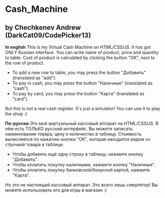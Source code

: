 # Cash_Machine
## by Chechkenev Andrew (DarkCat09/CodePicker13)

**In english**
This is my Virtual Cash Machine on HTML/CSS/JS. It has got ONLY Russian interface.
You can write name of product, price and quantity to table.
Cost of product is calculated by clicking the button "OK", next to the row of product.

- To add a new row to table, you may press the button "Добавить" (translated as "add").
- To pay in cash, you may press the button "Наличные" (translated as "cash").
- To pay by card, you may press the button "Карта" (translated as "card").

But this is not a real cash register. It's just a simulator!
You can use it to play the shop :)

**По-русски**
Это мой виртуальный кассовый аппарат на HTML/CSS/JS. В нём есть ТОЛЬКО русский интерфейс.
Вы можете записать наименование товара, цену и количество в таблицу.
Стоимость вычисляется по нажатию кнопки "OK", которая находится рядом со строчкой товара в таблице.

- Чтобы добавить ещё одну строку в таблицу, нажмите кнопку "Добавить".
- Чтобы оплатить покупку наличными, нажмите кнопку "Наличные".
- Чтобы оплатить покупку банковской/бонусной картой, нажмите "Карта".

Но это не настоящий кассовый аппарат. Это всего лишь симулятор!
Вы можете использовать его для игры в магазин :)
